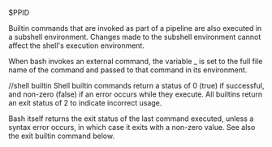 $PPID

Builtin commands that are invoked as part of a
       pipeline are also executed in a subshell environment.  Changes made to the subshell environment cannot affect the shell's execution environment.

When bash invokes an external command, the variable _ is set to the full file name of the command and passed to that command in its environment.

//shell builtin
Shell builtin commands return a status of 0 (true) if successful, and non-zero (false) if an error occurs while
they execute.  All builtins return an exit status of 2 to indicate incorrect usage.

Bash itself returns the exit status of the last command executed, unless a syntax error occurs, in which case it
exits with a non-zero value.  See also the exit builtin command below.
